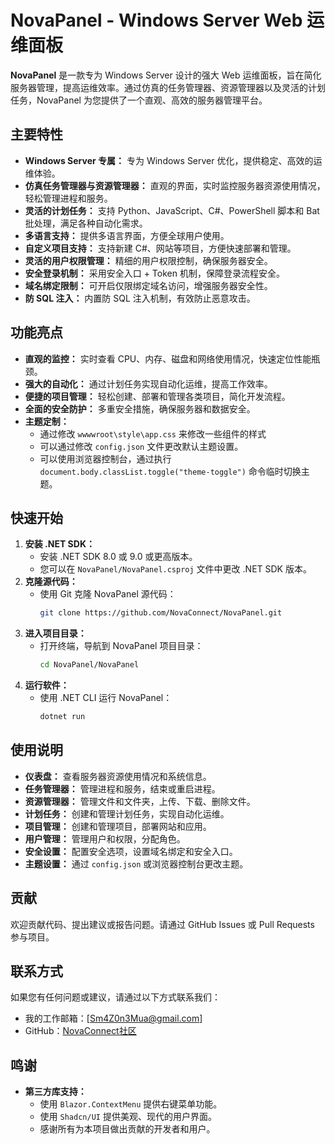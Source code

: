 # NovaPanel - Windows Server Web 运维面板

**NovaPanel** 是一款专为 Windows Server 设计的强大 Web 运维面板，旨在简化服务器管理，提高运维效率。通过仿真的任务管理器、资源管理器以及灵活的计划任务，NovaPanel 为您提供了一个直观、高效的服务器管理平台。

## 主要特性

* **Windows Server 专属：** 专为 Windows Server 优化，提供稳定、高效的运维体验。
* **仿真任务管理器与资源管理器：** 直观的界面，实时监控服务器资源使用情况，轻松管理进程和服务。
* **灵活的计划任务：** 支持 Python、JavaScript、C#、PowerShell 脚本和 Bat 批处理，满足各种自动化需求。
* **多语言支持：** 提供多语言界面，方便全球用户使用。
* **自定义项目支持：** 支持新建 C#、网站等项目，方便快速部署和管理。
* **灵活的用户权限管理：** 精细的用户权限控制，确保服务器安全。
* **安全登录机制：** 采用安全入口 + Token 机制，保障登录流程安全。
* **域名绑定限制：** 可开启仅限绑定域名访问，增强服务器安全性。
* **防 SQL 注入：** 内置防 SQL 注入机制，有效防止恶意攻击。

## 功能亮点

* **直观的监控：** 实时查看 CPU、内存、磁盘和网络使用情况，快速定位性能瓶颈。
* **强大的自动化：** 通过计划任务实现自动化运维，提高工作效率。
* **便捷的项目管理：** 轻松创建、部署和管理各类项目，简化开发流程。
* **全面的安全防护：** 多重安全措施，确保服务器和数据安全。
* **主题定制：**
    * 通过修改 `wwwwroot\style\app.css` 来修改一些组件的样式
    * 可以通过修改 `config.json` 文件更改默认主题设置。
    * 可以使用浏览器控制台，通过执行 `document.body.classList.toggle("theme-toggle")` 命令临时切换主题。
 
      
## 快速开始

1.  **安装 .NET SDK：**
    * 安装 .NET SDK 8.0 或 9.0 或更高版本。
    * 您可以在 `NovaPanel/NovaPanel.csproj` 文件中更改 .NET SDK 版本。
2.  **克隆源代码：**
    * 使用 Git 克隆 NovaPanel 源代码：
        ```bash
        git clone https://github.com/NovaConnect/NovaPanel.git
        ```
3.  **进入项目目录：**
    * 打开终端，导航到 NovaPanel 项目目录：
        ```bash
        cd NovaPanel/NovaPanel
        ```
4.  **运行软件：**
    * 使用 .NET CLI 运行 NovaPanel：
        ```bash
        dotnet run
        ```

## 使用说明

* **仪表盘：** 查看服务器资源使用情况和系统信息。
* **任务管理器：** 管理进程和服务，结束或重启进程。
* **资源管理器：** 管理文件和文件夹，上传、下载、删除文件。
* **计划任务：** 创建和管理计划任务，实现自动化运维。
* **项目管理：** 创建和管理项目，部署网站和应用。
* **用户管理：** 管理用户和权限，分配角色。
* **安全设置：** 配置安全选项，设置域名绑定和安全入口。
* **主题设置：** 通过 `config.json` 或浏览器控制台更改主题。
  
## 贡献

欢迎贡献代码、提出建议或报告问题。请通过 GitHub Issues 或 Pull Requests 参与项目。

## 联系方式

如果您有任何问题或建议，请通过以下方式联系我们：

* 我的工作邮箱：[Sm4Z0n3Mua@gmail.com]
* GitHub：[NovaConnect社区](https://github.com/NovaConnect)

## 鸣谢
* **第三方库支持：**
    * 使用 `Blazor.ContextMenu` 提供右键菜单功能。
    * 使用 `Shadcn/UI` 提供美观、现代的用户界面。
    * 感谢所有为本项目做出贡献的开发者和用户。

